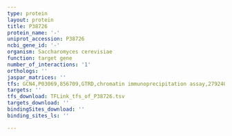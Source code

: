 ```yaml
---
type: protein
layout: protein
title: P38726
protein_name: '-'
uniprot_accession: P38726
ncbi_gene_id: '-'
organism: Saccharomyces cerevisiae
function: target gene
number_of_interactions: '1'
orthologs: ''
jaspar_matrices: ''
tfs: GCN4,P03069,856709,GTRD,chromatin immunoprecipitation assay,27924024%5Buid%5D,No
targets: ''
tfs_download: TFLink_tfs_of_P38726.tsv
targets_download: ''
bindingSites_download: ''
binding_sites_ls: ''

---
```

